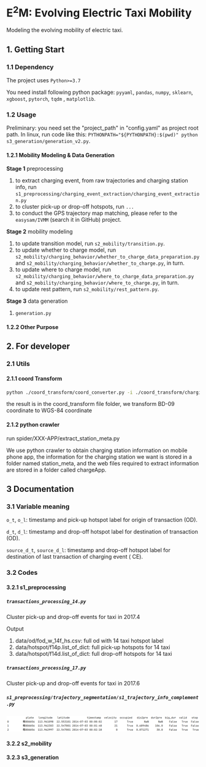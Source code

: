 # E<sup>2</sup>M: Evolving Electric Taxi Mobility

Modeling the evolving mobility of electric taxi.

## 1. Getting Start

### 1.1 Dependency

The project uses `Python>=3.7`

You need install following python package: `pyyaml`, `pandas`, `numpy`, `sklearn`, `xgboost`, `pytorch`, `tqdm`
, `matplotlib`.

### 1.2 Usage

Preliminary: you need set the "project_path" in "config.yaml" as project root path.
In linux, run code like this: `PYTHONPATH="${PYTHONPATH}:$(pwd)" python s3_generation/generation_v2.py`.

#### 1.2.1 Mobility Modeling & Data Generation

**Stage 1** preprocessing

1. to extract charging event, from raw trajectories and charging station info, run
   `s1_preprocessing/charging_event_extraction/charging_event_extraction.py`
2. to cluster pick-up or drop-off hotspots, run `...`
3. to conduct the GPS trajectory map matching, please refer to the `easysam/IVMM` (search it in GitHub) project.

**Stage 2** mobility modeling

1. to update transition model, run `s2_mobility/transition.py`.
2. to update whether to charge model, run `s2_mobility/charging_behavior/whether_to_charge_data_preparation.py` and
   `s2_mobility/charging_behavior/whether_to_charge.py`, in turn.
3. to update where to charge model, run `s2_mobility/charging_behavior/where_to_charge_data_preparation.py` and
   `s2_mobility/charging_behavior/where_to_charge.py`, in turn.
4. to update rest pattern, run `s2_mobility/rest_pattern.py`.

**Stage 3** data generation

1. `generation.py`

#### 1.2.2 Other Purpose

## 2. For developer

### 2.1 Utils

#### 2.1.1 coord Transform

```bash
python ./coord_transform/coord_converter.py -i ./coord_transform/charging_station_bd.csv -o ./coord_transform/charging_station_wsg.csv -t b2g -n lng -a lat
```

the result is in the coord_transform file folder, we transform BD-09 coordinate to WGS-84 coordinate

#### 2.1.2 python crawler

run spider/XXX-APP/extract_station_meta.py

We use python crawler to obtain charging station information on mobile phone app, the information for the charging
station we want is stored in a folder named station_meta, and the web files required to extract information are stored
in a folder called chargeApp.

## 3 Documentation

### 3.1 Variable meaning

`o_t`, `o_l`: timestamp and pick-up hotspot label for origin of transaction (OD).

`d_t`, `d_l`: timestamp and drop-off hotspot label for destination of transaction (OD).

`source_d_t`, `source_d_l`: timestamp and drop-off hotspot label for destination of last transaction of charging event (
CE).

### 3.2 Codes

#### 3.2.1 s1_preprocessing

##### `transactions_processing_14.py`

Cluster pick-up and drop-off events for taxi in 2017.4

Output

1. data/od/fod_w_14f_hs.csv: full od with 14 taxi hotspot label
2. data/hotspot/f14p.list_of_dict: full pick-up hotspots for 14 taxi
3. data/hotspot/f14d.list_of_dict: full drop-off hotspots for 14 taxi

##### `transactions_processing_17.py`

Cluster pick-up and drop-off events for taxi in 2017.6

##### `s1_preprocessing/trajectory_segmentation/s1_trajectory_info_complement.py`

![img_1.png](img/img_1.png)

#### 3.2.2 s2_mobility

#### 3.2.3 s3_generation
